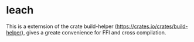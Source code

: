 # leach

This is a externsion of the crate build-helper (https://crates.io/crates/build-helper), gives a greate convenience for FFI and cross compilation.
